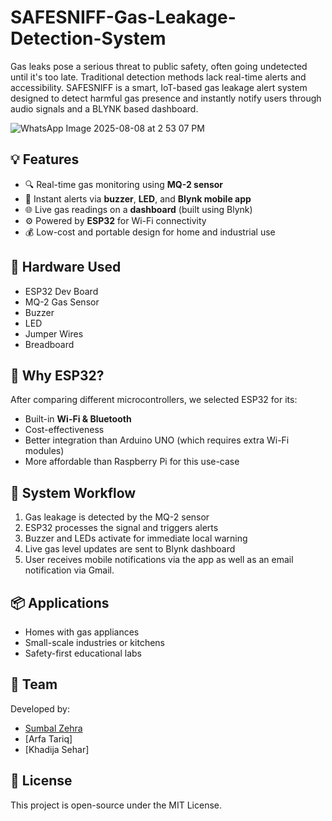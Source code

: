 # SAFESNIFF-Gas-Leakage-Detection-System
Gas leaks pose a serious threat to public safety, often going undetected until it's too late. Traditional detection methods lack real-time alerts and accessibility. SAFESNIFF is a smart, IoT-based gas leakage alert system designed to detect harmful gas presence and instantly notify users through audio signals and a BLYNK based dashboard.

![WhatsApp Image 2025-08-08 at 2 53 07 PM](https://github.com/user-attachments/assets/6d0ae678-4535-4097-a4c2-d8ab875ff9f9)

## 💡 Features
- 🔍 Real-time gas monitoring using **MQ-2 sensor**
- 📲 Instant alerts via **buzzer**, **LED**, and **Blynk mobile app**
- 🌐 Live gas readings on a **dashboard** (built using Blynk)
- ⚙️ Powered by **ESP32** for Wi-Fi connectivity
- 💰 Low-cost and portable design for home and industrial use

## 🔧 Hardware Used
- ESP32 Dev Board  
- MQ-2 Gas Sensor  
- Buzzer  
- LED  
- Jumper Wires  
- Breadboard  

## 🧠 Why ESP32?
After comparing different microcontrollers, we selected ESP32 for its:
- Built-in **Wi-Fi & Bluetooth**
- Cost-effectiveness
- Better integration than Arduino UNO (which requires extra Wi-Fi modules)
- More affordable than Raspberry Pi for this use-case

## 🔁 System Workflow
1. Gas leakage is detected by the MQ-2 sensor  
2. ESP32 processes the signal and triggers alerts  
3. Buzzer and LEDs activate for immediate local warning  
4. Live gas level updates are sent to Blynk dashboard  
5. User receives mobile notifications via the app as well as an email notification via Gmail.

## 📦 Applications
- Homes with gas appliances  
- Small-scale industries or kitchens  
- Safety-first educational labs  


## 👥 Team
Developed by:
- [Sumbal Zehra](www.linkedin.com/in/sumbal-zehra-ba14461b6)
- [Arfa Tariq]
- [Khadija Sehar]

## 📜 License
This project is open-source under the MIT License.




